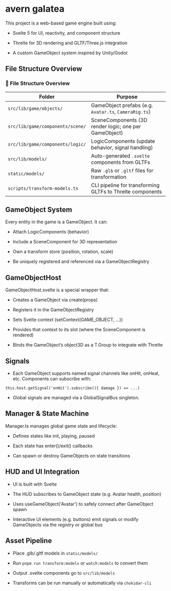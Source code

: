 # avern galatea
This project is a web-based game engine built using:

- Svelte 5 for UI, reactivity, and component structure

- Threlte for 3D rendering and GLTF/Three.js integration

- A custom GameObject system inspired by Unity/Godot

## File Structure Overview

### 📁 File Structure Overview

| Folder                             | Purpose                                                      |
|------------------------------------|--------------------------------------------------------------|
| `src/lib/game/objects/`           | GameObject prefabs (e.g. `Avatar.ts`, `CameraRig.ts`)        |
| `src/lib/game/components/scene/`  | SceneComponents (3D render logic; one per GameObject)        |
| `src/lib/game/components/logic/`  | LogicComponents (update behavior, signal handling)           |
| `src/lib/models/`                 | Auto-generated `.svelte` components from GLTFs               |
| `static/models/`                  | Raw `.glb` or `.gltf` files for transformation               |
| `scripts/transform-models.ts`     | CLI pipeline for transforming GLTFs to Threlte components    |

## GameObject System
Every entity in the game is a GameObject. It can:

- Attach LogicComponents (behavior)

- Include a SceneComponent for 3D representation

- Own a transform store (position, rotation, scale)

- Be uniquely registered and referenced via a GameObjectRegistry

## GameObjectHost
GameObjectHost.svelte is a special wrapper that:

- Creates a GameObject via create(props)

- Registers it in the GameObjectRegistry

- Sets Svelte context (setContext(GAME_OBJECT, ...))

- Provides that context to its slot (where the SceneComponent is rendered)

- Binds the GameObject’s object3D as a T.Group to integrate with Threlte

## Signals
- Each GameObject supports named signal channels like onHit, onHeal, etc.
Components can subscribe with:
```
this.host.getSignal('onHit').subscribe(({ damage }) => ...)
```
- Global signals are managed via a GlobalSignalBus singleton.


## Manager & State Machine
Manager.ts manages global game state and lifecycle:

- Defines states like init, playing, paused

- Each state has enter()/exit() callbacks

- Can spawn or destroy GameObjects on state transitions

## HUD and UI Integration
- UI is built with Svelte

- The HUD subscribes to GameObject state (e.g. Avatar health, position)

- Uses useGameObject('Avatar') to safely connect after GameObject spawn

- Interactive UI elements (e.g. buttons) emit signals or modify GameObjects via the registry or global bus

## Asset Pipeline
- Place .glb/.gltf models in `static/models/`

- Run `pnpm run transform:models` or `watch:models` to convert them

- Output .svelte components go to `src/lib/models`

- Transforms can be run manually or automatically via `chokidar-cli`

